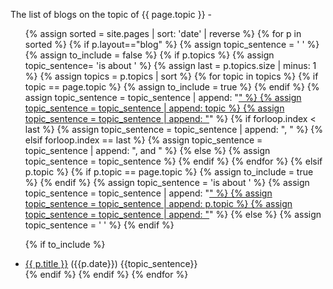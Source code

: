 
The list of blogs on the topic of {{ page.topic }} -

<ul>
{% assign sorted = site.pages | sort: 'date' | reverse %}
{% for p in sorted %}
{% if p.layout=="blog" %}
{% assign topic_sentence = ' ' %}
{% assign to_include = false %}
{% if p.topics %}
    {% assign topic_sentence= 'is about ' %}
    {% assign last =  p.topics.size | minus: 1 %}
    {% assign topics =  p.topics | sort %}
    {% for topic in topics %}
        {% if topic == page.topic %}
        {% assign to_include = true %}
        {% endif %}
        {% assign topic_sentence = topic_sentence  | append: "<a class='topic-link' href='/topic/" %}
        {% assign topic_sentence = topic_sentence  | append: topic %}
        {% assign topic_sentence = topic_sentence  | append: "'>" %}
        {% assign topic_sentence = topic_sentence  | append: topic %}
        {% assign topic_sentence = topic_sentence  | append: "</a>" %}
        {% if forloop.index < last %}
           {% assign topic_sentence = topic_sentence | append: ", " %}
        {% elsif forloop.index == last %}
           {% assign topic_sentence = topic_sentence | append: ", and " %}
        {% else %}
            {% assign topic_sentence = topic_sentence %}
        {% endif %}
    {% endfor %}
{% elsif p.topic %}
    {% if p.topic == page.topic %}
    {% assign to_include = true %}
    {% endif %}
    {% assign topic_sentence = 'is about ' %}
    {% assign topic_sentence = topic_sentence  | append: "<a class='topic-link' href='/topic/" %}
    {% assign topic_sentence = topic_sentence  | append: p.topic %}
    {% assign topic_sentence = topic_sentence  | append: "'>" %}
    {% assign topic_sentence = topic_sentence  | append: p.topic %}
    {% assign topic_sentence = topic_sentence  | append: "</a>" %}
{% else %}
    {% assign topic_sentence = ' ' %}
{% endif %}

{% if to_include %}
<li>
<a href="{{ p.url }}">{{ p.title }}</a> <span class="muted">({{p.date}}) {{topic_sentence}}</span>
</li>
{% endif %}
{% endif %}
{% endfor %}
</ul>